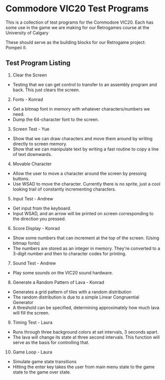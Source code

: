 # Commodore VIC20 Test Programs

This is a collection of test programs for the Commodore VIC20.
Each has some use in the game we are making for our Retrogames course at the University of Calgary

These should serve as the building blocks for our Retrogame project: Pompeii II.

## Test Program Listing
1. Clear the Screen
  * Testing that we can get control to transfer to an assembly program and back. This just clears the screen.
2. Fonts - Konrad
  * Get a bitmap font in memory with whatever characters/numbers we need.
  * Dump the 64-character font to the screen.
3. Screen Test - Yue
  * Show that we can draw characters and move them around by writing directly to screen memory.
  * Show that we can manipulate text by writing a fast routine to copy a line of text downwards.
4. Movable Character
  * Allow the user to move a character around the screen by pressing buttons.
  * Use WSAD to move the character. Currently there is no sprite, just a cool looking trail of constantly incrementing characters.
5. Input Test - Andrew
  * Get input from the keyboard.
  * Input WSAD, and an arrow will be printed on screen corresponding to the direction you pressed.
6. Score Display - Konrad
  * Show some numbers that can increment at the top of the screen. (Using bitmap fonts)
  * The numbers are stored as an integer in memory. They're converted to a 3-digit number and then to character codes for printing.
7. Sound Test - Andrew
  * Play some sounds on the VIC20 sound hardware.
8. Generate a Random Pattern of Lava - Konrad
  * Generates a grid pattern of tiles with a random distribution
  * The random distribution is due to a simple Linear Congruential Generator
  * A threshold can be specified, determining approximately how much lava will fill the screen.
9. Timing Test - Laura
  * Runs through three background colors at set intervals, 3 seconds apart. 
  * The lava will change its state at three second intervals. This function will serve as the basis for controlling that.
10. Game Loop - Laura
  * Simulate game state transitions
  * Hitting the enter key takes the user from main menu state to the game state to the game over state.
